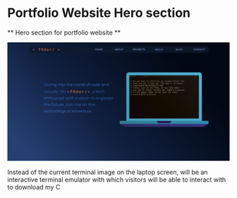 # Portfolio Website Hero section

** Hero section for portfolio website **

![Hero section for portfolio website](https://github.com/f0dor/HCI-Project/blob/main/class-projects/class-project-4/portfoliowebsite.png?raw=true)

Instead of the current terminal image on the laptop screen, will be an interactive terminal emulator with which visitors will be able to interact with to download my C